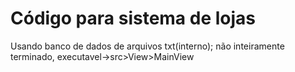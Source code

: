 # Código para sistema de lojas
  Usando banco de dados de arquivos txt(interno);
  não inteiramente terminado, executavel->src>View>MainView